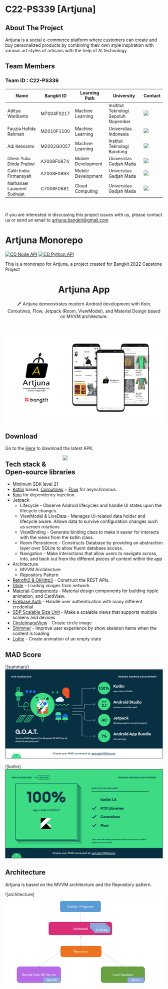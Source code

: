 # C22-PS339 [Artjuna]

## About The Project

Artjuna is a social e-commerce platform where customers can create and buy personalized products by combining their own style inspiration with various art styles of artisans with the help of AI technology.


## Team Members

### Team ID : C22-PS339  

| Name                           | Bangkit ID  | Learning Path      | University                          | Contact                                                                                                                                                                                           |
| ------------------------------ | ---------- | ------------------ |  ---------------------------------- |--------------------------------------------------------------------------------------------------------------------------------------------------------------------------------------------------- |
| Aditya Wardianto          | M7004F0217 | Machine Learning   | Insititut Teknologi Sepuluh Nopember             | <a href="https://www.linkedin.com/in/adityawardianto"><img src="https://img.shields.io/badge/LinkedIn-0077B5?style=for-the-badge&logo=linkedin&logoColor=white" /></a>                            |
| Fauzia Hafida Rahmah                 | M2010F1100  | Machine Learning   | Universitas Indonesia             | <a href="https://www.linkedin.com/in/fauzia-rahmah-528738175/"><img src="https://img.shields.io/badge/LinkedIn-0077B5?style=for-the-badge&logo=linkedin&logoColor=white" /></a>                            |
| Adi Kelvianto | M2002G0057  | Machine Learning | Institut Teknologi Bandung | <a href="https://www.linkedin.com/in/adi-kelvianto"><img src="https://img.shields.io/badge/LinkedIn-0077B5?style=for-the-badge&logo=linkedin&logoColor=white" /></a> |
| Dheni Yulia Dinda Pratiwi        | A2008F0874  | Mobile Development | Universitas Gadjah Mada | <a href="https://www.linkedin.com/in/dheni-yulia-dinda-pratiwi-482b591bb/"><img src="https://img.shields.io/badge/LinkedIn-0077B5?style=for-the-badge&logo=linkedin&logoColor=white" /></a>                            |
| Galih Indra Firmansyah                   | A2008F0893  | Mobile Development    | Universitas Gadjah Mada             | <a href="https://www.linkedin.com/in/galihif/"><img src="https://img.shields.io/badge/LinkedIn-0077B5?style=for-the-badge&logo=linkedin&logoColor=white" /></a>                            |
| Nathanael Lauwrent Sudrajat      | C7008F0881  | Cloud Computing    | Universitas Gadjah Mada             | <a href="https://www.linkedin.com/in/nathanael-lauwrent-sudrajat-2465b1197/"><img src="https://img.shields.io/badge/LinkedIn-0077B5?style=for-the-badge&logo=linkedin&logoColor=white" /></a>                            |
<br>

if you are interested in discussing this project issues with us, please contact us or send an email to artjuna.bangkit@gmail.com

# Artjuna Monorepo
[![CD Node API](https://github.com/Artjuna/artjuna-monorepo/actions/workflows/node_api_cd.yml/badge.svg)](https://github.com/Artjuna/artjuna-monorepo/actions/workflows/node_api_cd.yml)
[![CD Python API](https://github.com/Artjuna/artjuna-monorepo/actions/workflows/python_api_cd.yml/badge.svg)](https://github.com/Artjuna/artjuna-monorepo/actions/workflows/python_api_cd.yml)

This is a monorepo for Artjuna, a project created for Bangkit 2022 Capstone Project


<h1 align="center">Artjuna App</h1>



<p align="center">  
🗡️ Artjuna demonstrates modern Android development with Koin, Coroutines, Flow, Jetpack (Room, ViewModel), and Material Design based on MVVM architecture.
</p>
</br>

<p align="center">
<img src="/preview/banner.png"/>
</p>

## Download
Go to the [Here](https://drive.google.com/drive/folders/1bfRFf1mPk6usY0vRu4PMLqQVvebLyESV?usp=sharing) to download the latest APK.

<img src="/previews/preview.gif" align="right" width="320"/>

## Tech stack & Open-source libraries
- Minimum SDK level 21
- [Kotlin](https://kotlinlang.org/) based, [Coroutines](https://github.com/Kotlin/kotlinx.coroutines) + [Flow](https://kotlin.github.io/kotlinx.coroutines/kotlinx-coroutines-core/kotlinx.coroutines.flow/) for asynchronous.
- [Koin](https://insert-koin.io/) for dependency injection.
- Jetpack
  - Lifecycle - Observe Android lifecycles and handle UI states upon the lifecycle changes.
  - ViewModel & LiveData - Manages UI-related data holder and lifecycle aware. Allows data to survive configuration changes such as screen rotations.
  - ViewBinding - Generate binding class to make it easier for interacts with the views from the kotlin class.
  - Room Persistence - Constructs Database by providing an abstraction layer over SQLite to allow fluent database access.
  - Navigation - Make interactions that allow users to navigate across, into, and back out from the different pieces of content within the app
- Architecture
  - MVVM Architecture 
  - Repository Pattern
- [Retrofit2 & OkHttp3](https://github.com/square/retrofit) - Construct the REST APIs.
- [Glide](https://github.com/bumptech/glide) - Loading images from network.
- [Material-Components](https://github.com/material-components/material-components-android) - Material design components for building ripple animation, and CardView.
- [Firebase Auth](https://firebase.google.com/docs/auth) - Handle user authentication with many different credential
- [SDP Scalable Size Unit](https://github.com/intuit/sdp) - Make a scalable views that supports multiple screens and devices
- [CircleImageView](https://github.com/hdodenhof/CircleImageView) - Create circle image
- [Shimmer](https://github.com/facebook/shimmer-android) - Improve user experience by show skeleton items when the content is loading
- [Lottie](https://lottiefiles.com/) - Create animation of an empty state


## MAD Score
![summary]<img src="/preview/summary.png"/>

![kotlin]<img src="/preview/kotlin.png"/>

## Architecture
Artjuna is based on the MVVM architecture and the Repository pattern.

![architecture]<img src="/preview/architecture.png"/>
